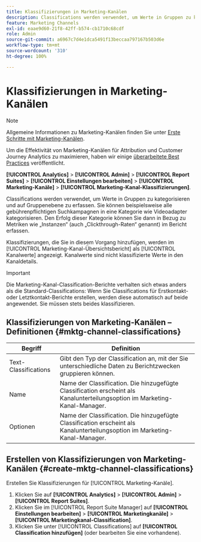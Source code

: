 ```yaml
---
title: Klassifizierungen in Marketing-Kanälen
description: Classifications werden verwendet, um Werte in Gruppen zu kategorisieren und auf Gruppenebene zu erfassen. Sie können beispielsweise alle gebührenpflichtigen Suchkampagnen in eine Kategorie wie Videoadapter kategorisieren. Den Erfolg dieser Kategorie können Sie dann in Bezug zu Metriken wie „Instanzen“ (auch „Clickthrough-Raten“ genannt) im Bericht erfassen.
feature: Marketing Channels
exl-id: eaae9d60-21f8-42ff-b574-cb1710c68cdf
role: Admin
source-git-commit: a6967c7d4e1dca5491f13beccaa797167b503d6e
workflow-type: tm+mt
source-wordcount: '310'
ht-degree: 100%

---
```


# Klassifizierungen in Marketing-Kanälen

>[!NOTE]
>
> Allgemeine Informationen zu Marketing-Kanälen finden Sie unter [Erste Schritte mit Marketing-Kanälen](/help/components/c-marketing-channels/c-getting-started-mchannel.md).
>
> Um die Effektivität von Marketing-Kanälen für Attribution und Customer Journey Analytics zu maximieren, haben wir einige [überarbeitete Best Practices](/help/components/c-marketing-channels/mchannel-best-practices.md) veröffentlicht.

**[!UICONTROL Analytics]** > **[!UICONTROL Admin]** > **[!UICONTROL Report Suites]** > **[!UICONTROL Einstellungen bearbeiten]** > **[!UICONTROL Marketing-Kanäle]** > **[!UICONTROL Marketing-Kanal-Klassifizierungen]**.

Classifications werden verwendet, um Werte in Gruppen zu kategorisieren und auf Gruppenebene zu erfassen. Sie können beispielsweise alle gebührenpflichtigen Suchkampagnen in eine Kategorie wie Videoadapter kategorisieren. Den Erfolg dieser Kategorie können Sie dann in Bezug zu Metriken wie „Instanzen“ (auch „Clickthrough-Raten“ genannt) im Bericht erfassen.

Klassifizierungen, die Sie in diesem Vorgang hinzufügen, werden im [!UICONTROL Marketing-Kanal-Übersichtsbericht] als [!UICONTROL Kanalwerte] angezeigt. Kanalwerte sind nicht klassifizierte Werte in den Kanaldetails.

>[!IMPORTANT]
>
>Die Marketing-Kanal-Classification-Berichte verhalten sich etwas anders als die Standard-Classifications: Wenn Sie Classifications für Erstkontakt- oder Letztkontakt-Berichte erstellen, werden diese automatisch auf beide angewendet. Sie müssen stets beides klassifizieren.

## Klassifizierungen von Marketing-Kanälen – Definitionen {#mktg-channel-classifications}

| Begriff | Definition |
|--- |--- |
| Text-Classifications | Gibt den Typ der Classification an, mit der Sie unterschiedliche Daten zu Berichtzwecken gruppieren können. |
| Name | Name der Classification. Die hinzugefügte Classification erscheint als Kanalunterteilungsoption im Marketing-Kanal-Manager. |
| Optionen | Name der Classification. Die hinzugefügte Classification erscheint als Kanalunterteilungsoption im Marketing-Kanal-Manager. |

## Erstellen von Klassifizierungen von Marketing-Kanälen {#create-mktg-channel-classifications}

Erstellen Sie Klassifizierungen für [!UICONTROL Marketing-Kanäle].

1. Klicken Sie auf **[!UICONTROL Analytics]** > **[!UICONTROL Admin]** > **[!UICONTROL Report Suites]**.
1. Klicken Sie im [!UICONTROL Report Suite Manager] auf **[!UICONTROL Einstellungen bearbeiten]** > **[!UICONTROL Marketingkanäle]** > **[!UICONTROL Marketingkanal-Classification]**.
1. Klicken Sie unter [!UICONTROL Classifications] auf **[!UICONTROL Classification hinzufügen]** (oder bearbeiten Sie eine vorhandene).
